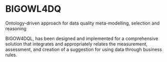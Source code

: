 # BIGOWL4DQ
Ontology-driven approach for data quality meta-modelling, selection and reasoning

BIGOW4DQL, has been designed and implemented for a comprehensive solution that integrates and appropriately relates the measurement, assessment, and creation of a suggestion for using data through business rules.
